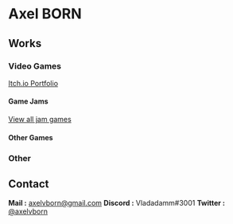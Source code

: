 # Axel BORN

## Works

### Video Games

[Itch.io Portfolio](https://axelvborn.itch.io/)

#### Game Jams

[View all jam games](gamejams.md)

#### Other Games

### Other

## Contact

**Mail :** <axelvborn@gmail.com>
**Discord :** Vladadamm#3001
**Twitter :** [@axelvborn](https://twitter.com/axelvborn)